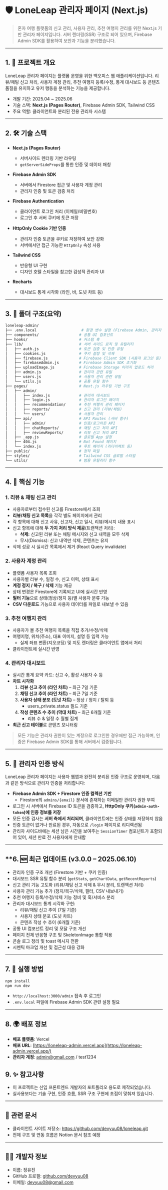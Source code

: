 # 🛡️ LoneLeap 관리자 페이지 (Next.js)

> 혼자 여행 플랫폼의 신고 관리, 사용자 관리, 추천 여행지 관리를 위한 Next.js 기반 관리자 페이지입니다. 서버 렌더링(SSR) 구조로 되어 있으며, Firebase Admin SDK를 활용하여 보안과 기능을 분리했습니다.

---

## **1. 📌 프로젝트 개요**

LoneLeap 관리자 페이지는 플랫폼 운영을 위한 백오피스 웹 애플리케이션입니다. 리뷰/채팅 신고 처리, 사용자 계정 관리, 추천 여행지 등록/수정, 통계 대시보드 등 콘텐츠 품질을 유지하고 유저 행동을 분석하는 기능을 제공합니다.

- 개발 기간: 2025.04 ~ 2025.06
- 기술 스택: **Next.js (Pages Router)**, Firebase Admin SDK, Tailwind CSS
- 주요 역할: 클라이언트와 분리된 전용 관리자 시스템

---

## **2. 🛠️ 기술 스택**

- **Next.js (Pages Router)**

  - 서버사이드 렌더링 기반 라우팅
  - `getServerSideProps`를 통한 인증 및 데이터 패칭

- **Firebase Admin SDK**

  - 서버에서 Firestore 접근 및 사용자 계정 관리
  - 관리자 인증 및 토큰 검증 처리

- **Firebase Authentication**

  - 클라이언트 로그인 처리 (이메일/비밀번호)
  - 로그인 후 서버 쿠키에 토큰 저장

- **HttpOnly Cookie 기반 인증**

  - 관리자 인증 토큰을 쿠키로 저장하여 보안 강화
  - 서버에서만 접근 가능한 `HttpOnly` 속성 사용

- **Tailwind CSS**

  - 반응형 UI 구현
  - 디자인 호텔 스타일을 참고한 감성적 관리자 UI

- **Recharts**

  - 대시보드 통계 시각화 (라인, 바, 도넛 차트 등)

---

## **3. 📁 폴더 구조(요약)**

```bash
loneleap-admin/
├── .env.local                    # 환경 변수 설정 (Firebase Admin, 관리자 이메일 등)
├── components/                  # 공통 UI 컴포넌트
├── hooks/                       # 커스텀 훅
├── lib/                         # 서버 사이드 로직 및 유틸리티
│   ├── auth.js                  # 토큰 검증 및 인증 유틸
│   ├── cookies.js               # 쿠키 설정 및 삭제
│   ├── firebase.js              # Firebase Client SDK (사용자 로그인 등)
│   ├── firebaseAdmin.js         # Firebase Admin SDK 초기화
│   ├── uploadImage.js           # Firebase Storage 이미지 업로드 처리
│   ├── admin.js                 # 관리자 관련 유틸
│   ├── users.js                 # 사용자 관리 관련 유틸
│   └── utils.js                 # 공통 유틸 함수
├── pages/                       # Next.js 라우팅 기반 구조
│   ├── admin/
│   │   ├── index.js             # 관리자 대시보드
│   │   ├── login.js             # 관리자 로그인 페이지
│   │   ├── recommendation/      # 추천 여행지 관리 페이지
│   │   ├── reports/             # 신고 관리 (리뷰/채팅)
│   │   └── users/               # 사용자 관리
│   ├── api/                     # API Routes (서버 함수)
│   │   ├── admin/               # 인증/로그아웃 API
│   │   ├── chatReports/         # 채팅 신고 처리 API
│   │   ├── reviewReports/       # 리뷰 신고 처리 API
│   ├── _app.js                  # 글로벌 App 설정
│   ├── 404.js                   # Not Found 페이지
│   └── index.js                 # 루트 페이지 (리다이렉트 등)
├── public/                      # 정적 파일
├── styles/                      # Tailwind CSS 글로벌 스타일
└── utils/                       # 범용 유틸리티 함수
```

---

## **4. 🧩 핵심 기능**

### **1. 리뷰 & 채팅 신고 관리**

- 사용자로부터 접수된 신고를 Firestore에서 조회
- **리뷰/채팅 신고 목록**을 각각 별도 페이지에서 관리
- 각 항목에 대해 신고 사유, 신고자, 신고 일시, 리뷰/메시지 내용 표시
- 신고 항목에 대해 **두 가지 처리 방식 제공**(트랜잭션 처리):
  - **삭제:** 신고된 리뷰 또는 채팅 메시지와 신고 내역을 모두 삭제
  - 무시(Dismiss): 신고 내역만 삭제, 콘텐츠는 유지
- 삭제 성공 시 실시간 목록에서 제거 (React Query invalidate)

### **2. 사용자 계정 관리**

- 플랫폼 사용자 목록 조회
- 사용자별 리뷰 수, 일정 수, 신고 이력, 상태 표시
- **계정 정지 / 복구 / 삭제** 기능 제공
- 상태 변경은 Firestore에 기록되고 UI에 실시간 반영
- **필터 기능**으로 상태(정상/정지 등)별 사용자 분류 가능
- **CSV 다운로드** 기능으로 사용자 데이터를 파일로 내보낼 수 있음

### **3. 추천 여행지 관리**

- 사용자가 볼 추천 여행지 목록을 직접 추가/수정/삭제
- 여행지명, 위치(주소), 대표 이미지, 설명 등 입력 가능
  - 실제 좌표 변환(지오코딩) 및 지도 렌더링은 클라이언트 앱에서 처리
- 클라이언트에 실시간 반영

### **4. 관리자 대시보드**

- 실시간 통계 요약 카드: 신고 수, 활성 사용자 수 등
- **차트 시각화**
  1. **리뷰 신고 추이 (라인 차트)** – 최근 7일 기준
  2. **채팅 신고 추이 (라인 차트)** – 최근 7일 기준
  3. **사용자 상태 분포 (도넛 차트)** – 정상 / 정지 / 탈퇴 등
     - users_private.status 필드 기준
  4. **작성 콘텐츠 수 추이 (막대 차트)** – 최근 6개월 기준
     - 리뷰 수 & 일정 수 월별 집계
- **최근 신고 테이블**로 콘텐츠 모니터링

> 모든 기능은 관리자 권한이 있는 계정으로 로그인한 경우에만 접근 가능하며, 인증은 Firebase Admin SDK를 통해 서버에서 검증됩니다.

---

## **5. 🔐 관리자 인증 방식**

LoneLeap 관리자 페이지는 사용자 웹앱과 완전히 분리된 인증 구조로 운영되며, 다음과 같은 방식으로 관리자 인증을 처리합니다:

- **Firebase Admin SDK + Firestore 인증 컬렉션 기반**
  - Firestore의 `admins/{email}` 문서에 존재하는 이메일만 관리자 권한 부여
- 로그인 시 서버에서 Firebase ID 토큰을 검증하고, **HttpOnly 쿠키(`admin-auth-token`)에 인증 정보를 저장**
- 모든 인증 검사는 **서버 측에서 처리되며**, 클라이언트에는 인증 상태를 저장하지 않음
- 인증 토큰이 없거나 만료된 경우, 자동으로 `/login` 페이지로 리디렉션됨
- 관리자 사이드바에는 세션 남은 시간을 보여주는 `SessionTimer` 컴포넌트가 포함되어 있어, 세션 만료 전 사용자에게 안내함

---

## \*\*6. 🆕 최근 업데이트 (v3.0.0 – 2025.06.10)

- 관리자 인증 구조 개선 (Firestore 기반 + 쿠키 인증)
- 대시보드 SSR 유틸 함수 분리 (`getStats`, `getChartData`, `getRecentReports`)
- 신고 관리 기능 고도화 (리뷰/채팅 신고 삭제 & 무시 분리, 트랜잭션 처리)
- 사용자 관리 기능 추가 (정지/복구/삭제, 필터, CSV 내보내기)
- 추천 여행지 등록/수정/삭제 기능 정비 및 훅/서비스 분리
- 관리자 대시보드 통계 시각화 구현:
  - 리뷰/채팅 신고 추이 (7일 기준)
  - 사용자 상태 분포 (도넛 차트)
  - 콘텐츠 작성 수 추이 (6개월 기준)
- 공통 UI 컴포넌트 정리 및 모달 구조 개선
- 페이지 전체 반응형 구조 및 SkeletonImage 통합 적용
- 콘솔 로그 정리 및 toast 메시지 전환
- 시멘틱 마크업 개선 및 접근성 대응 강화

---

## **7. 🚀 실행 방법**

```bash
npm install
npm run dev

```

- `http://localhost:3000/admin` 접속 후 로그인
- `.env.local` 파일에 Firebase Admin SDK 관련 설정 필요

---

## **8. 🌍 배포 정보**

- **배포 플랫폼**: Vercel
- **배포 URL**: [https://loneleap-admin.vercel.app](https://loneleap-admin.vercel.app/)
- **관리자 계정**: admin@gmail.com / test1234

## **9. ✨ 참고사항**

- 이 프로젝트는 신입 프론트엔드 개발자의 포트폴리오 용도로 제작되었습니다.
- 실사용보다는 기술 구현, 인증 흐름, SSR 구조 구현에 초점이 맞춰져 있습니다.

---

## 📘 관련 문서

- 클라이언트 사이트 저장소: https://github.com/devyuu08/loneleap.git
- 전체 구조 및 연동 흐름은 Notion 문서 참조 예정

---

## **🧑‍💻 개발자 정보**

- 이름: 정유진
- GitHub 프로필: [github.com/devyuu08](https://github.com/devyuu08)
- 이메일: devyuu08@gmail.com

